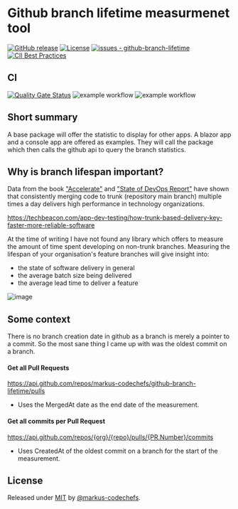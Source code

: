 # Github branch lifetime measurmenet tool

[![GitHub release](https://img.shields.io/github/release/markus-codechefs/github-branch-lifetime?include_prereleases=&sort=semver&color=blue)](https://github.com/markus-codechefs/github-branch-lifetime/releases/)
[![License](https://img.shields.io/badge/License-MIT-blue)](#license)
[![issues - github-branch-lifetime](https://img.shields.io/github/issues/markus-codechefs/github-branch-lifetime)](https://github.com/markus-codechefs/github-branch-lifetime/issues)
[![CII Best Practices](https://bestpractices.coreinfrastructure.org/projects/5723/badge)](https://bestpractices.coreinfrastructure.org/projects/5723)

## CI
[![Quality Gate Status](https://sonarcloud.io/api/project_badges/measure?project=markus-codechefs_github-branch-lifetime&metric=alert_status)](https://sonarcloud.io/summary/new_code?id=markus-codechefs_github-branch-lifetime)
![example workflow](https://github.com/markus-codechefs/github-branch-lifetime/actions/workflows/build.yml/badge.svg)
![example workflow](https://github.com/markus-codechefs/github-branch-lifetime/actions/workflows/codeql-analysis.yml/badge.svg)

## Short summary
A base package will offer the statistic to display for other apps. A blazor app and a console app are offered as examples. They will call the package which then calls the github api to query the branch statistics.  

## Why is branch lifespan important?
Data from the book ["Accelerate"](https://www.amazon.com/Accelerate-Software-Performing-Technology-Organizations/dp/1942788339) and ["State of DevOps Report"](https://cloud.google.com/blog/products/devops-sre/announcing-dora-2021-accelerate-state-of-devops-report) have shown that consistently merging code to trunk (repository main branch) multiple times a day delivers high performance in technology organizations. 

https://techbeacon.com/app-dev-testing/how-trunk-based-delivery-key-faster-more-reliable-software

At the time of writing I have not found any library which offers to measure the amount of time spent developing on non-trunk branches. Measuring the lifespan of your organisation's feature branches will give insight into:
  - the state of software delivery in general
  - the average batch size being delivered 
  - the average lead time to deliver a feature 

![image](https://user-images.githubusercontent.com/62404942/159183736-49460ecd-e855-4049-9f82-2f55bb2eb7be.png)

## Some context
There is no branch creation date in github as a branch is merely a pointer to a commit. So the most sane thing I came up with was the oldest commit on a branch.

#### Get all Pull Requests
https://api.github.com/repos/markus-codechefs/github-branch-lifetime/pulls


- Uses the MergedAt date as the end date of the measurement.

#### Get all commits per Pull Request
https://api.github.com/repos/{org}/{repo}/pulls/{PR.Number}/commits

- Uses CreatedAt of the oldest commit on a branch for the start of the measurement.



## License

Released under [MIT](/LICENSE) by [@markus-codechefs](https://github.com/markus-codechefs).
